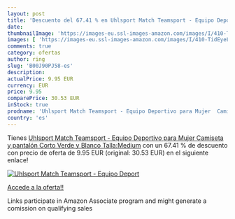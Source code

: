 ```yaml
---
layout: post
title: 'Descuento del 67.41 % en Uhlsport Match Teamsport - Equipo Deport'
date: 
thumbnailImage: 'https://images-eu.ssl-images-amazon.com/images/I/410-TidEyeL._SL200_.jpg'
images: [ 'https://images-eu.ssl-images-amazon.com/images/I/410-TidEyeL._SL200_.jpg' ]
comments: true
category: ofertas
author: ring
slug: 'B00J90PJ58-es'
description:
actualPrice: 9.95 EUR
currency: EUR
price: 9.95
comparePrice: 30.53 EUR
inStock: true
prodname: 'Uhlsport Match Teamsport - Equipo Deportivo para Mujer  Camiseta y pantalón Corto  Verde y Blanco Talla:Medium'
country: 'es'
---
```


Tienes [Uhlsport Match Teamsport - Equipo Deportivo para Mujer  Camiseta y pantalón Corto  Verde y Blanco Talla:Medium](https://www.amazon.es/dp/B00J90PJ58/?tag=tolees-21) con un 67.41 % de descuento con precio de oferta de 9.95 EUR (original: 30.53 EUR) en el siguiente enlace!

[![Uhlsport Match Teamsport - Equipo Deport](https://images-eu.ssl-images-amazon.com/images/I/410-TidEyeL._SL200_.jpg)](https://www.amazon.es/dp/B00J90PJ58/?tag=tolees-21)

[Accede a la oferta!!](https://www.amazon.es/dp/B00J90PJ58/?tag=tolees-21)

Links participate in Amazon Associate program and might generate a comission on qualifying sales


